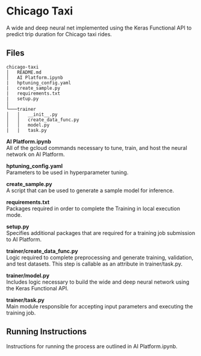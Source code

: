 # Chicago Taxi
A wide and deep neural net implemented using the Keras Functional API to predict trip duration for Chicago taxi rides.

## Files
```
chicago-taxi
│   README.md
│   AI Platform.ipynb
|   hptuning_config.yaml
|   create_sample.py
|   requirements.txt
|   setup.py    
│
└───trainer
│   │   __init__.py
│   │   create_data_func.py
│   │   model.py
|   |   task.py
```
**AI Platform.ipynb** 
<br>
All of the gcloud commands necessary to tune, train, and host the neural network on AI Platform.

**hptuning_config.yaml**
<br>
Parameters to be used in hyperparameter tuning.

**create_sample.py**
<br>
A script that can be used to generate a sample model for inference.

**requirements.txt**
<br>
Packages required in order to complete the Training in local execution mode.

**setup.py**
<br>
Specifies additional packages that are required for a training job submission to AI Platform.

**trainer/create_data_func.py**
<br>
Logic required to complete preprocessing and generate training, validation, and test datasets.  This step is callable as an attribute in trainer/task.py.

**trainer/model.py**
<br>
Includes logic necessary to build the wide and deep neural network using the Keras Functional API.

**trainer/task.py**
<br>
Main module responsible for accepting input parameters and executing the training job.

## Running Instructions
Instructions for running the process are outlined in AI Platform.ipynb.
